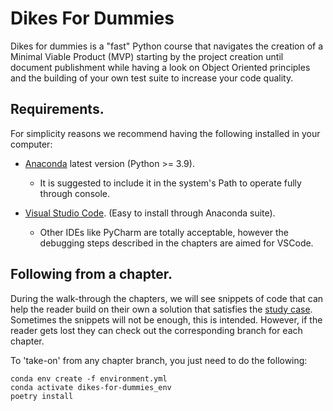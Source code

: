 # Dikes For Dummies
Dikes for dummies is a "fast" Python course that navigates the creation of a Minimal Viable Product (MVP) starting by the project creation until document publishment while having a look on Object Oriented principles and the building of your own test suite to increase your code quality.

## Requirements.

For simplicity reasons we recommend having the following installed in your computer:

- [Anaconda](https://www.anaconda.com/) latest version (Python >= 3.9).

  - It is suggested to include it in the system's Path to operate fully through console.

- [Visual Studio Code](https://code.visualstudio.com/). (Easy to install through Anaconda suite). 

  - Other IDEs like PyCharm are totally acceptable, however the debugging steps described in the chapters are aimed for VSCode.

## Following from a chapter.

During the walk-through the chapters, we will see snippets of code that can help the reader build on their own a solution that satisfies the [study case](.\study_case.md). Sometimes the snippets will not be enough, this is intended. However, if the reader gets lost they can check out the corresponding branch for each chapter.

To 'take-on' from any chapter branch, you just need to do the following:

```console
conda env create -f environment.yml
conda activate dikes-for-dummies_env
poetry install
```